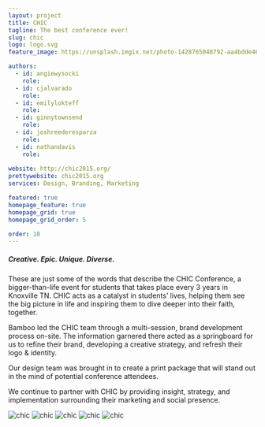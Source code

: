 ```yaml
---
layout: project
title: CHIC
tagline: The best conference ever! 
slug: chic
logo: logo.svg
feature_image: https://unsplash.imgix.net/photo-1428765048792-aa4bdde46fea?fit=crop&fm=jpg&h=600&q=75&w=1050

authors:
  - id: angiewysocki
    role: 
  - id: cjalvarado
    role: 
  - id: emilylokteff
    role: 
  - id: ginnytownsend
    role: 
  - id: joshreederesparza
    role: 
  - id: nathandavis
    role: 
  
website: http://chic2015.org/
prettywebsite: chic2015.org
services: Design, Branding, Marketing

featured: true
homepage_feature: true
homepage_grid: true
homepage_grid_order: 5

order: 10
---
```


##### Creative. Epic. Unique. Diverse. 

These are just some of the words that describe the CHIC Conference, a bigger-than-life event for students that takes place every 3 years in Knoxville TN. CHIC acts as a catalyst in students’ lives, helping them see the big picture in life and inspiring them to dive deeper into their faith, together. 


Bamboo led the CHIC team through a multi-session, brand development process on-site. The information garnered there acted as a springboard for us to refine their brand, developing a creative strategy, and refresh their logo & identity.

Our design team was brought in to create a print package that will stand out in the mind of potential conference attendees. 

We continue to partner with CHIC by providing insight, strategy, and implementation surrounding their marketing and social presence.

![chic](/images/client-assets/{{page.slug}}/01.jpg)
![chic](/images/client-assets/{{page.slug}}/02.jpg)
![chic](/images/client-assets/{{page.slug}}/03.jpg)
![chic](/images/client-assets/{{page.slug}}/04.jpg)
![chic](/images/client-assets/{{page.slug}}/05.jpg)